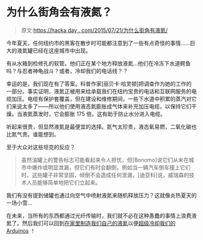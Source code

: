 # 为什么街角会有液氮？

> 原文:[https://hacka day . com/2015/07/21/为什么街角有液氮/](https://hackaday.com/2015/07/21/why-is-there-liquid-nitrogen-on-the-street-corner/)

今年夏天，任何纽约市的黑客在散步时可能都注意到了一些有点奇怪的事情……巨大的液氮罐已经在这座城市中出现。

有从水箱到检修孔的软管。他们正在某个地方释放液氮…他们在冷冻下水道鳄鱼吗？与忍者神龟战斗？或者，冷却我们的电话线？？

幸运的是，我们现在有了答案。科普作家[丽贝卡·哈灵顿]把调查作为她的工作的一部分。事实证明，液氮正被用来给承载我们在纽约宝贵的电话和互联网服务的电缆加压。电缆有保护套覆盖，但在建设和维修期间，一些下水道中积累的蒸汽对它们来说太多了——所以他们使用液态氮膨胀成气体来补充加压电缆，以保持它们干燥。当液氮蒸发时，它会膨胀 175 倍，这有助于防止水分进入电缆。

听起来很贵，但显然液氮是最便宜的选择。氦气太珍贵，液态氧易燃，二氧化碳也比氮气贵。谁能想到。

至于大众对这些坦克的反应？

> 虽然油罐上的警告标志可能看起来令人担忧，但[Bonomo]说它们从未在城市中爆炸或明显泄漏，但它们有时会翻倒，例如当一辆汽车倒车撞上它们时。这些罐子非常坚固，倾倒不会造成任何泄漏，[迪亚科]说，威瑞森的技术人员能够简单地把它们立起来。

我们有没有提到储罐也通过向空气中喷射液氮来随机释放压力？这就像炎热夏天的一场小雪…

在未来，当所有的东西都通过光纤传输时，我们就不必在这种愚蠢的事情上浪费液氮了。然后我们可以回到[在家里制造我们自己的液氮](http://hackaday.com/2014/05/23/homemade-liquid-nitrogen/)以便[超级冷却我们的 Arduinos](http://hackaday.com/2013/08/18/liquid-nitrogen-finally-makes-an-arduino-project-cool/) ！